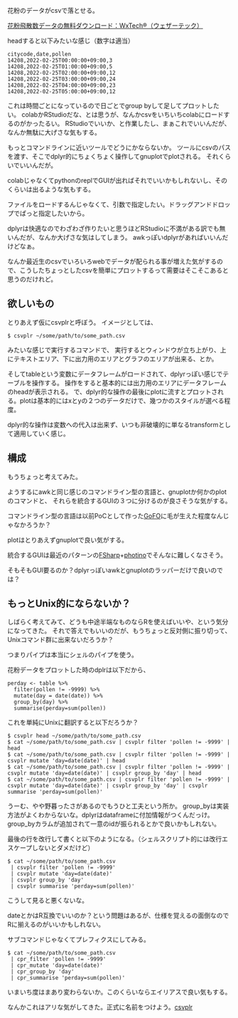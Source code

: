 花粉のデータがcsvで落とせる。

[花粉飛散数データの無料ダウンロード：WxTech®（ウェザーテック）](https://wxtech.weathernews.com/pollen/index.html)

headすると以下みたいな感じ（数字は適当）

```
citycode,date,pollen
14208,2022-02-25T00:00:00+09:00,3
14208,2022-02-25T01:00:00+09:00,5
14208,2022-02-25T02:00:00+09:00,12
14208,2022-02-25T03:00:00+09:00,24
14208,2022-02-25T04:00:00+09:00,23
14208,2022-02-25T05:00:00+09:00,12
```

これは時間ごとになっているので日ごとでgroup byして足してプロットしたい。
colabかRStudioだな、とは思うが、なんかcsvをいちいちcolabにロードするのがかったるい。
RStudioでいいか、と作業したし、まぁこれでいいんだが、なんか無駄に大げさな気もする。

もっとコマンドラインに近いツールでどうにかならないか。
ツールにcsvのパスを渡す、そこでdplyr的にちょくちょく操作してgnuplotでplotされる。
それくらいでいいんだが。

colabじゃなくてpythonのreplでGUIが出ればそれでいいかもしれないし、そのくらいは出るような気もする。

ファイルをロードするんじゃなくて、引数で指定したい。ドラッグアンドドロップでぱっと指定したいから。

dplyrは快適なのでわざわざ作りたいと思うほどRStudioに不満がある訳でも無いんだが、なんか大げさな気はしてしまう。
awkっぽいdplyrがあればいいんだけどなぁ。

なんか最近生のcsvでいろいろwebでデータが配られる事が増えた気がするので、こうしたちょっとしたcsvを簡単にプロットするって需要はそこそこあると思うのだけれど。

## 欲しいもの

とりあえず仮にcsvplrと呼ぼう。
イメージとしては、

```
$ csvplr ~/some/path/to/some_path.csv
```

みたいな感じで実行するコマンドで、
実行するとウィンドウが立ち上がり、上にテキストエリア、下に出力用のエリアとグラフのエリアが出来る、とか。

そしてtableという変数にデータフレームがロードされて、dplyrっぽい感じでテーブルを操作する。
操作をすると基本的には出力用のエリアにデータフレームのheadが表示される。
で、dplyr的な操作の最後にplotに流すとプロットされる。plotは基本的にはxとyの２つのデータだけで、幾つかのスタイルが選べる程度。

dplyr的な操作は変数への代入は出来ず、いつも非破壊的に単なるtransformとして適用していく感じ。

## 構成

もうちょっと考えてみた。

ようするにawkと同じ感じのコマンドライン型の言語と、gnuplotか何かのplotのコマンドと、
それらを統合するGUIの３つに分けるのが良さそうな気がする。

コマンドライン型の言語は以前PoCとして作った[GoFO](GoFO)に毛が生えた程度なんじゃなかろうか？

plotはとりあえずgnuplotで良い気がする。

統合するGUIは最近のパターンの[FSharp](FSharp)+[photino](photino)でそんなに難しくなさそう。

そもそもGUI要るのか？dplyrっぽいawkとgnuplotのラッパーだけで良いのでは？

## もっとUnix的にならないか？

しばらく考えてみて、どうも中途半端なものならRを使えばいいや、という気分になってきた。
それで答えでもいいのだが、もうちょっと反対側に振り切って、Unixコマンド群に出来ないだろうか？

つまりパイプは本当にシェルのパイプを使う。

花粉データをプロットした時のdplrは以下だから、

```
perday <- table %>%
  filter(pollen != -9999) %>%
  mutate(day = date(date)) %>%
  group_by(day) %>%
  summarise(perday=sum(pollen))
```

これを単純にUnixに翻訳すると以下だろうか？

```
$ csvplr head ~/some/path/to/some_path.csv
$ cat ~/some/path/to/some_path.csv | csvplr filter 'pollen != -9999' | head
$ cat ~/some/path/to/some_path.csv | csvplr filter 'pollen != -9999' | csvplr mutate 'day=date(date)' | head
$ cat ~/some/path/to/some_path.csv | csvplr filter 'pollen != -9999' | csvplr mutate 'day=date(date)' | csvplr group_by 'day' | head
$ cat ~/some/path/to/some_path.csv | csvplr filter 'pollen != -9999' | csvplr mutate 'day=date(date)' | csvplr group_by 'day' | csvplr summarise 'perday=sum(pollen)'
```

うーむ、やや野暮ったさがあるのでもうひと工夫という所か。
group_byは実装方法がよくわからないな。dplyrはdataframeに付加情報がつくんだっけ。
group_byカラムが追加されて一意のidが振られるとかで良いかもしれない。

最後の行を改行して書くと以下のようになる。（シェルスクリプト的には改行エスケープしないとダメだけど）

```
$ cat ~/some/path/to/some_path.csv
 | csvplr filter 'pollen != -9999'
 | csvplr mutate 'day=date(date)'
 | csvplr group_by 'day'
 | csvplr summarise 'perday=sum(pollen)'
```

こうして見ると悪くないな。

dateとかはR互換でいいのか？という問題はあるが、仕様を覚えるの面倒なのでRに揃えるのがいいかもしれない。

サブコマンドじゃなくてプレフィクスにしてみる。

```
$ cat ~/some/path/to/some_path.csv
 | cpr_filter 'pollen != -9999'
 | cpr_mutate 'day=date(date)'
 | cpr_group_by 'day'
 | cpr_summarise 'perday=sum(pollen)'
```

いまいち度はまあり変わらないか。このくらいならエイリアスで良い気もする。

なんかこれはアリな気がしてきた。正式に名前をつけよう。[csvplr](csvplr)